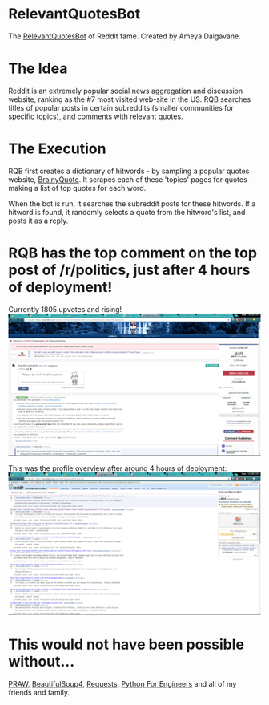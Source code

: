 # RelevantQuotesBot
The  [RelevantQuotesBot](https://www.reddit.com/user/RelevantQuotesBot/?sort=top) of Reddit fame.
Created by Ameya Daigavane.

# The Idea
Reddit is an extremely popular social news aggregation and discussion website, ranking as the #7 most visited web-site in the US.
RQB searches titles of popular posts in certain subreddits (smaller communities for specific topics), and comments with relevant quotes. 
 
# The Execution
RQB first creates a dictionary of hitwords - by sampling a popular quotes website, [BrainyQuote](https://www.brainyquote.com/quotes/topics.html).
It scrapes each of these 'topics' pages for quotes - making a list of top quotes for each word.

When the bot is run, it searches the subreddit posts for these hitwords.
If a hitword is found, it randomly selects a quote from the hitword's list, and posts it as a reply.

# RQB has the top comment on the top post of /r/politics, just after 4 hours of deployment!
Currently 1805 upvotes and rising!
![](https://github.com/ameya98/RelevantQuotesBot/blob/master/Screenshot%20(4).png)

This was the profile overview after around 4 hours of deployment:
![](https://github.com/ameya98/RelevantQuotesBot/blob/master/Screenshot%20(5).png)
# This would not have been possible without...
[PRAW](https://praw.readthedocs.io/en/latest/), [BeautifulSoup4](https://www.crummy.com/software/BeautifulSoup/bs4/doc/), [Requests](http://docs.python-requests.org/en/master/), [Python For Engineers](http://pythonforengineers.com) and all of my friends and family.
